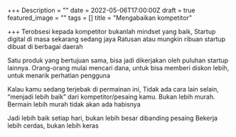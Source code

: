+++
Description = ""
date = 2022-05-06T17:00:00Z
draft = true
featured_image = ""
tags = []
title = "Mengabaikan kompetitor"

+++
Terobsesi kepada kompetitor bukanlah mindset yang baik, Startup digital di masa sekarang sedang jaya Ratusan atau mungkin ribuan startup dibuat di berbagai daerah

Satu produk yang bertujuan sama, bisa jadi dikerjakan oleh puluhan startup lainnya. Orang-orang mulai mencari dana, untuk bisa memberi diskon lebih, untuk menarik perhatian pengguna

Kalau kamu sedang terjebak di permainan ini, Tidak ada cara lain selain, “menjadi lebih baik” dari kompetitor/pesaing kamu. Bukan lebih murah. Bermain lebih murah tidak akan ada habisnya

Jadi lebih baik setiap hari, bukan lebih besar dibanding pesaing Bekerja lebih cerdas, bukan lebih keras